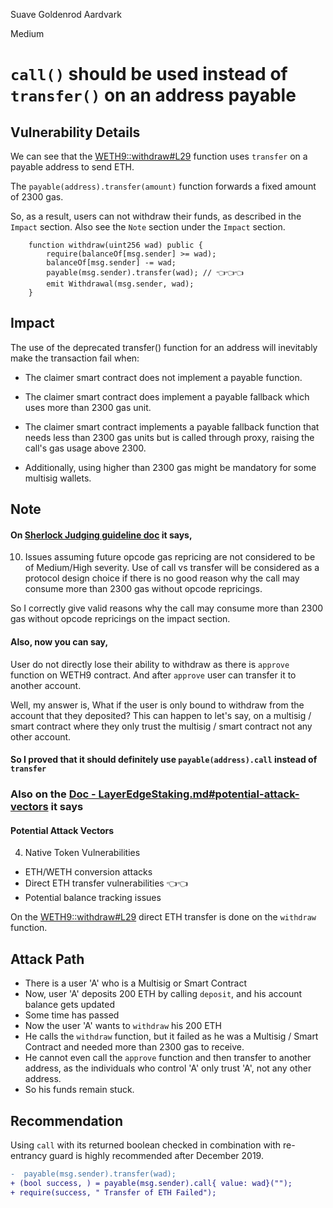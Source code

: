Suave Goldenrod Aardvark

Medium

# `call()` should be used instead of `transfer()` on an address payable

## Vulnerability Details

We can see that the [WETH9::withdraw#L29](https://github.com/sherlock-audit/2025-05-layeredge/blob/main/edgen-staking/src/WETH9.sol#L29) function uses `transfer` on a payable address to send ETH.

The `payable(address).transfer(amount)` function forwards a fixed amount of 2300 gas.

So, as a result, users can not withdraw their funds, as described in the `Impact` section.
Also see the `Note` section under the `Impact` section.

```Solidity
    function withdraw(uint256 wad) public {
        require(balanceOf[msg.sender] >= wad);
        balanceOf[msg.sender] -= wad;
        payable(msg.sender).transfer(wad); // 👈👈👈
        emit Withdrawal(msg.sender, wad);
    }
```

## Impact

The use of the deprecated transfer() function for an address will inevitably make the transaction fail when:

* The claimer smart contract does not implement a payable function.

* The claimer smart contract does implement a payable fallback which uses more than 2300 gas unit.

* The claimer smart contract implements a payable fallback function that needs less than 2300 gas units but is called through proxy, raising the call's gas usage above 2300.

* Additionally, using higher than 2300 gas might be mandatory for some multisig wallets.

## Note

#### On [Sherlock Judging guideline doc](https://docs.sherlock.xyz/audits/judging/guidelines#vii.-list-of-issue-categories-that-are-not-considered-valid) it says,

10. Issues assuming future opcode gas repricing are not considered to be of Medium/High severity.
Use of call vs transfer will be considered as a protocol design choice if there is no good reason why the call may consume more than 2300 gas without opcode repricings.

So I correctly give valid reasons why the call may consume more than 2300 gas without opcode repricings on the impact section.



#### Also, now you can say,
User do not directly lose their ability to withdraw as there is `approve` function on WETH9 contract.
And after `approve` user can transfer it to another account.

Well, my answer is,
What if the user is only bound to withdraw from the account that they deposited?
This can happen to let's say, on a multisig / smart contract where they only trust the multisig / smart contract not any other account.

#### So I proved that it should definitely use `payable(address).call` instead of `transfer`

### Also on the [Doc - LayerEdgeStaking.md#potential-attack-vectors](https://github.com/sherlock-audit/2025-05-layeredge/blob/main/edgen-staking/docs/LayerEdgeStaking.md#potential-attack-vectors) it says

#### Potential Attack Vectors
 
4. Native Token Vulnerabilities
* ETH/WETH conversion attacks
* Direct ETH transfer vulnerabilities 👈👈
* Potential balance tracking issues

On the [WETH9::withdraw#L29](https://github.com/sherlock-audit/2025-05-layeredge/blob/main/edgen-staking/src/WETH9.sol#L29) direct ETH transfer is done on the `withdraw` function.

## Attack Path

* There is a user 'A' who is a Multisig or Smart Contract
* Now, user 'A' deposits 200 ETH by calling `deposit`, and his account balance gets updated
* Some time has passed
* Now the user 'A' wants to `withdraw` his 200 ETH
* He calls the `withdraw` function, but it failed as he was a Multisig / Smart Contract and needed more than 2300 gas to receive.
* He cannot even call the `approve` function and then transfer to another address, as the individuals who control 'A' only trust 'A', not any other address.
* So his funds remain stuck.

## Recommendation

Using `call` with its returned boolean checked in combination with re-entrancy guard is highly recommended after December 2019.

```Diff
-  payable(msg.sender).transfer(wad);
+ (bool success, ) = payable(msg.sender).call{ value: wad}("");
+ require(success, " Transfer of ETH Failed");
```